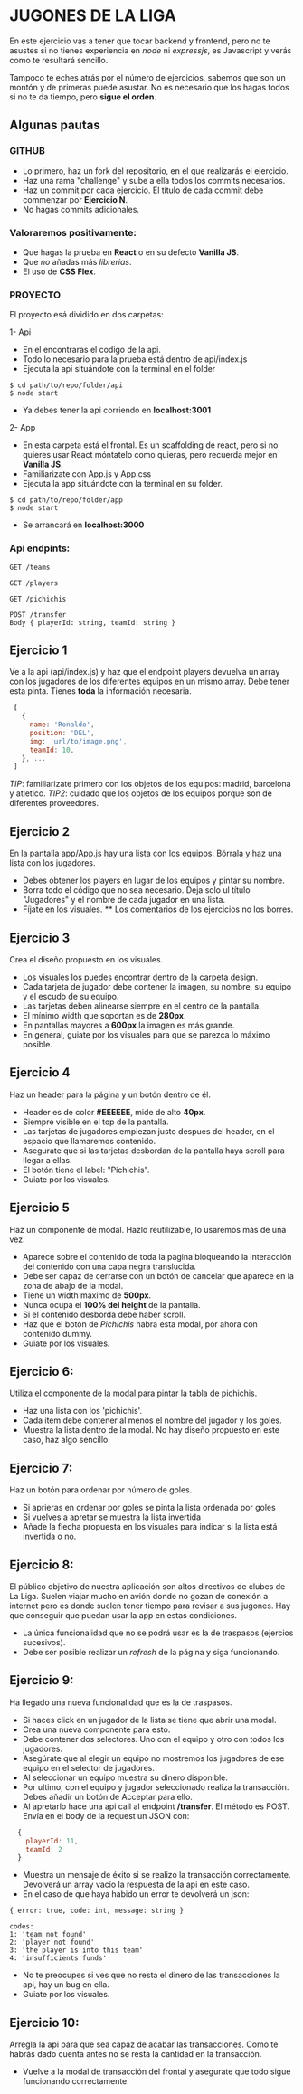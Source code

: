 # JUGONES DE LA LIGA

En este ejercicio vas a tener que tocar backend y frontend, pero no te asustes si no tienes experiencia en _node_ ni _expressjs_, es Javascript y verás como te resultará sencillo.

Tampoco te eches atrás por el número de ejercicios, sabemos que son un montón y de primeras puede asustar. No es necesario que los hagas todos si no te da tiempo, pero **sigue el orden**.

## Algunas pautas

### GITHUB

- Lo primero, haz un fork del repositorio, en el que realizarás el ejercicio.
- Haz una rama "challenge" y sube a ella todos los commits necesarios.
- Haz un commit por cada ejercicio. El título de cada commit debe commenzar por **Ejercicio N**.
- No hagas commits adicionales.

### Valoraremos positivamente:

- Que hagas la prueba en **React** o en su defecto **Vanilla JS**.
- Que _no_ añadas más _librerias_.
- El uso de **CSS Flex**.

### PROYECTO

El proyecto esá dividido en dos carpetas:

1- Api

- En el encontraras el codigo de la api.
- Todo lo necesario para la prueba está dentro de api/index.js
- Ejecuta la api situándote con la terminal en el folder

```
$ cd path/to/repo/folder/api
$ node start
```

- Ya debes tener la api corriendo en **localhost:3001**

2- App

- En esta carpeta está el frontal. Es un scaffolding de react, pero si no quieres usar React móntatelo como quieras, pero recuerda mejor en **Vanilla JS**.
- Familiarizate con App.js y App.css
- Ejecuta la app situándote con la terminal en su folder.

```
$ cd path/to/repo/folder/app
$ node start
```

- Se arrancará en **localhost:3000**

### Api endpints:

```
GET /teams
```

```
GET /players
```

```
GET /pichichis
```

```
POST /transfer
Body { playerId: string, teamId: string }
```

## Ejercicio 1

Ve a la api (api/index.js) y haz que el endpoint players devuelva un array con los jugadores de los diferentes equipos en un mismo array. Debe tener esta pinta. Tienes **toda** la información necesaria.

```javascript
 [
   {
     name: 'Ronaldo',
     position: 'DEL',
     img: 'url/to/image.png',
     teamId: 10,
   }, ...
 ]
```

_TIP_: familiarizate primero con los objetos de los equipos: madrid, barcelona y atletico.
_TIP2_: cuidado que los objetos de los equipos porque son de diferentes proveedores.

## Ejercicio 2

En la pantalla app/App.js hay una lista con los equipos. Bórrala y haz una lista con los jugadores.

- Debes obtener los players en lugar de los equipos y pintar su nombre.
- Borra todo el código que no sea necesario. Deja solo ul título "Jugadores" y el nombre de cada jugador en una lista.
- Fíjate en los visuales.
  \*\* Los comentarios de los ejercicios no los borres.

## Ejercicio 3

Crea el diseño propuesto en los visuales.

- Los visuales los puedes encontrar dentro de la carpeta design.
- Cada tarjeta de jugador debe contener la imagen, su nombre, su equipo y el escudo de su equipo.
- Las tarjetas deben alinearse siempre en el centro de la pantalla.
- El mínimo width que soportan es de **280px**.
- En pantallas mayores a **600px** la imagen es más grande.
- En general, guiate por los visuales para que se parezca lo máximo posible.

## Ejercicio 4

Haz un header para la página y un botón dentro de él.

- Header es de color **#EEEEEE**, mide de alto **40px**.
- Siempre visible en el top de la pantalla.
- Las tarjetas de jugadores empiezan justo despues del header, en el espacio que llamaremos contenido.
- Asegurate que si las tarjetas desbordan de la pantalla haya scroll para llegar a ellas.
- El botón tiene el label: "Pichichis".
- Guiate por los visuales.

## Ejercicio 5

Haz un componente de modal. Hazlo reutilizable, lo usaremos más de una vez.

- Aparece sobre el contenido de toda la página bloqueando la interacción del contenido con una capa negra translucida.
- Debe ser capaz de cerrarse con un botón de cancelar que aparece en la zona de abajo de la modal.
- Tiene un width máximo de **500px**.
- Nunca ocupa el **100% del height** de la pantalla.
- Si el contenido desborda debe haber scroll.
- Haz que el botón de _Pichichis_ habra esta modal, por ahora con contenido dummy.
- Guiate por los visuales.

## Ejercicio 6:

Utiliza el componente de la modal para pintar la tabla de pichichis.

- Haz una lista con los 'pichichis'.
- Cada item debe contener al menos el nombre del jugador y los goles.
- Muestra la lista dentro de la modal. No hay diseño propuesto en este caso, haz algo sencillo.

## Ejercicio 7:

Haz un botón para ordenar por número de goles.

- Si aprieras en ordenar por goles se pinta la lista ordenada por goles
- Si vuelves a apretar se muestra la lista invertida
- Añade la flecha propuesta en los visuales para indicar si la lista está invertida o no.

## Ejercicio 8:

El público objetivo de nuestra aplicación son altos directivos de clubes de La Liga. Suelen viajar mucho en avión donde no gozan de conexión a internet pero es donde suelen tener tiempo para revisar a sus jugones. Hay que conseguir que puedan usar la app en estas condiciones.

- La única funcionalidad que no se podrá usar es la de traspasos (ejercios sucesivos).
- Debe ser posible realizar un _refresh_ de la página y siga funcionando.

## Ejercicio 9:

Ha llegado una nueva funcionalidad que es la de traspasos.

- Si haces click en un jugador de la lista se tiene que abrir una modal.
- Crea una nueva componente para esto.
- Debe contener dos selectores. Uno con el equipo y otro con todos los jugadores.
- Asegúrate que al elegir un equipo no mostremos los jugadores de ese equipo en el selector de jugadores.
- Al seleccionar un equipo muestra su dinero disponible.
- Por ultimo, con el equipo y jugador seleccionado realiza la transacción. Debes añadir un botón de Acceptar para ello.
- Al apretarlo hace una api call al endpoint **/transfer**. El método es POST. Envía en el body de la request un JSON con:

```javascript
  {
    playerId: 11,
    teamId: 2
  }
```

- Muestra un mensaje de éxito si se realizo la transacción correctamente. Devolverá un array vacío la respuesta de la api en este caso.
- En el caso de que haya habido un error te devolverá un json:

```
{ error: true, code: int, message: string }
```

```
codes:
1: 'team not found'
2: 'player not found'
3: 'the player is into this team'
4: 'insufficients funds'
```

- No te preocupes si ves que no resta el dinero de las transacciones la api, hay un bug en ella.
- Guiate por los visuales.

## Ejercicio 10:

Arregla la api para que sea capaz de acabar las transacciones. Como te habrás dado cuenta antes no se resta la cantidad en la transacción.

- Vuelve a la modal de transacción del frontal y asegurate que todo sigue funcionando correctamente.
